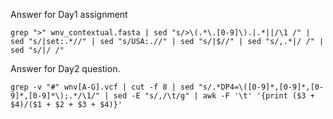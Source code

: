 Answer for Day1 assignment

	grep ">" wnv_contextual.fasta | sed "s/>\(.*\.[0-9]\).|.*||/\1 /" | sed "s/|set:.*//" | sed "s/USA:.//" | sed "s/|$//" | sed "s/,.*|/ /" | sed "s/|/ /"

Answer for Day2 question.

	grep -v "#" wnv[A-G].vcf | cut -f 8 | sed "s/.*DP4=\([0-9]*,[0-9]*,[0-9]*,[0-9]*\);.*/\1/" | sed -E "s/,/\t/g" | awk -F '\t' '{print ($3 + $4)/($1 + $2 + $3 + $4)}'
